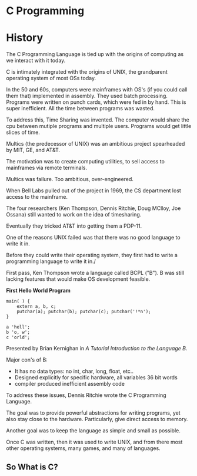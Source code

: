 # C Programming

# History

The C Programming Language is tied up with the origins of computing as we interact with it today.

C is intimately integrated with the origins of UNIX, the grandparent operating system of most OSs today.

In the 50 and 60s, computers were mainframes with OS's (if you could call them that) implemented in assembly. They used batch processing. Programs were written on punch cards, which were fed in by hand. This is super inefficient. All the time between programs was wasted.

To address this, Time Sharing was invented. The computer would share the cpu between mutiple programs and multiple users. Programs would get little slices of time.

Multics (the predecessor of UNIX) was an ambitious project spearheaded by MIT, GE, and AT&T.

The motivation was to create computing utilities, to sell access to mainframes via remote terminals. 

Multics was failure. Too ambitious, over-engineered.

When Bell Labs pulled out of the project in 1969, the CS department lost access to the mainframe.

The four researchers (Ken Thompson, Dennis Ritchie, Doug MClloy, Joe Ossana) still wanted to work on the idea of timesharing.

Eventually they tricked AT&T into getting them a PDP-11. 

One of the reasons UNIX failed was that there was no good language to write it in.

Before they could write their operating system, they first had to write a programming language to write it in./

First pass, Ken Thompson wrote a language called BCPL ("B"). B was still lacking features that would make OS development feasible.

**First Hello World Program**
``` B
main( ) {
    extern a, b, c;
    putchar(a); putchar(b); putchar(c); putchar('!*n');
}

a 'hell';
b 'o, w';
c 'orld';
```
Presented by Brian Kernighan in *A Tutorial Introduction to the Language B*.

Major con's of B:
- It has no data types: no int, char, long, float, etc..
- Designed explicitly for specific hardware, all variables 36 bit words
- compiler produced inefficient assembly code

To address these issues, Dennis Ritchie wrote the C Programming Language. 

The goal was to provide powerful abstractions for writing programs, yet also stay close to the hardware. Particularly, give direct access to memory.

Another goal was to keep the language as simple and small as possible. 

Once C was written, then it was used to write UNIX, and from there most other operating systems, many games, and many of languages. 

## So What is C?